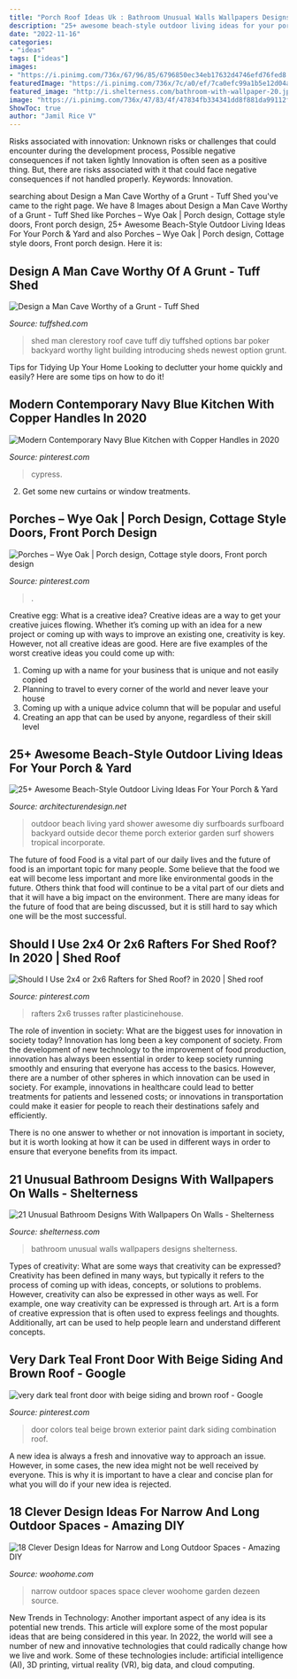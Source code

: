 ```yaml
---
title: "Porch Roof Ideas Uk : Bathroom Unusual Walls Wallpapers Designs Shelterness"
description: "25+ awesome beach-style outdoor living ideas for your porch &amp; yard"
date: "2022-11-16"
categories:
- "ideas"
tags: ["ideas"]
images:
- "https://i.pinimg.com/736x/67/96/85/6796850ec34eb17632d4746efd76fed8.jpg"
featuredImage: "https://i.pinimg.com/736x/7c/a0/ef/7ca0efc99a1b5e12d04afd82aad1188c.jpg"
featured_image: "http://i.shelterness.com/bathroom-with-wallpaper-20.jpeg"
image: "https://i.pinimg.com/736x/47/83/4f/47834fb334341dd8f881da99112fa3d9.jpg"
ShowToc: true
author: "Jamil Rice V"
---
```



Risks associated with innovation: Unknown risks or challenges that could encounter during the development process, Possible negative consequences if not taken lightly
Innovation is often seen as a positive thing. But, there are risks associated with it that could face negative consequences if not handled properly. Keywords: Innovation.

	

		
searching about Design a Man Cave Worthy of a Grunt - Tuff Shed you've came to the right page. We have 8 Images about Design a Man Cave Worthy of a Grunt - Tuff Shed like Porches – Wye Oak | Porch design, Cottage style doors, Front porch design, 25+ Awesome Beach-Style Outdoor Living Ideas For Your Porch &amp; Yard and also Porches – Wye Oak | Porch design, Cottage style doors, Front porch design. Here it is:
		
    
## Design A Man Cave Worthy Of A Grunt - Tuff Shed

<img loading=lazy src="http://www.tuffshed.com/wp-content/uploads/2017/02/HS2-773x1030.jpg" onerror="this.onerror=null;this.src='https://tse3.mm.bing.net/th?id=OIP.FCN1WtAaKiOkxYValSHB5wHaJ3&amp;pid=15.1';" alt="Design a Man Cave Worthy of a Grunt - Tuff Shed">

_Source: tuffshed.com_

>shed man clerestory roof cave tuff diy tuffshed options bar poker backyard worthy light building introducing sheds newest option grunt. 

	

Tips for Tidying Up Your Home
Looking to declutter your home quickly and easily? Here are some tips on how to do it!

    
## Modern Contemporary Navy Blue Kitchen With Copper Handles In 2020

<img loading=lazy src="https://i.pinimg.com/736x/7c/a0/ef/7ca0efc99a1b5e12d04afd82aad1188c.jpg" onerror="this.onerror=null;this.src='https://tse3.mm.bing.net/th?id=OIP.tdUFCrov7ftA0YPCozwsBQHaHa&amp;pid=15.1';" alt="Modern Contemporary Navy Blue Kitchen with Copper Handles in 2020">

_Source: pinterest.com_

>cypress. 

	

2. Get some new curtains or window treatments.

    
## Porches – Wye Oak | Porch Design, Cottage Style Doors, Front Porch Design

<img loading=lazy src="https://i.pinimg.com/736x/73/6b/33/736b335801e0572492994c4b90fbc143.jpg" onerror="this.onerror=null;this.src='https://tse2.mm.bing.net/th?id=OIP.S4SAYEoh0-ZX6B9x3i-lKQHaG1&amp;pid=15.1';" alt="Porches – Wye Oak | Porch design, Cottage style doors, Front porch design">

_Source: pinterest.com_

>. 

	

Creative egg: What is a creative idea?
Creative ideas are a way to get your creative juices flowing. Whether it’s coming up with an idea for a new project or coming up with ways to improve an existing one, creativity is key. However, not all creative ideas are good. Here are five examples of the worst creative ideas you could come up with:
1. Coming up with a name for your business that is unique and not easily copied
2. Planning to travel to every corner of the world and never leave your house
3. Coming up with a unique advice column that will be popular and useful
4. Creating an app that can be used by anyone, regardless of their skill level

    
## 25+ Awesome Beach-Style Outdoor Living Ideas For Your Porch &amp; Yard

<img loading=lazy src="http://cdn.architecturendesign.net/wp-content/uploads/2015/07/AD-Beach-Style-Outdoor-Living-Ideas-17.jpg" onerror="this.onerror=null;this.src='https://tse2.mm.bing.net/th?id=OIP.f4KXxdrTKzKC686p1PpgbAHaJ4&amp;pid=15.1';" alt="25+ Awesome Beach-Style Outdoor Living Ideas For Your Porch &amp; Yard">

_Source: architecturendesign.net_

>outdoor beach living yard shower awesome diy surfboards surfboard backyard outside decor theme porch exterior garden surf showers tropical incorporate. 

	

The future of food
Food is a vital part of our daily lives and the future of food is an important topic for many people. Some believe that the food we eat will become less important and more like environmental goods in the future. Others think that food will continue to be a vital part of our diets and that it will have a big impact on the environment. There are many ideas for the future of food that are being discussed, but it is still hard to say which one will be the most successful.

    
## Should I Use 2x4 Or 2x6 Rafters For Shed Roof? In 2020 | Shed Roof

<img loading=lazy src="https://i.pinimg.com/736x/67/96/85/6796850ec34eb17632d4746efd76fed8.jpg" onerror="this.onerror=null;this.src='https://tse4.mm.bing.net/th?id=OIP.7-IAoVs5BBpbPik7jfm32QHaPj&amp;pid=15.1';" alt="Should I Use 2x4 or 2x6 Rafters for Shed Roof? in 2020 | Shed roof">

_Source: pinterest.com_

>rafters 2x6 trusses rafter plasticinehouse. 

	

The role of invention in society: What are the biggest uses for innovation in society today?
Innovation has long been a key component of society. From the development of new technology to the improvement of food production, innovation has always been essential in order to keep society running smoothly and ensuring that everyone has access to the basics. 
However, there are a number of other spheres in which innovation can be used in society. For example, innovations in healthcare could lead to better treatments for patients and lessened costs; or innovations in transportation could make it easier for people to reach their destinations safely and efficiently. 

There is no one answer to whether or not innovation is important in society, but it is worth looking at how it can be used in different ways in order to ensure that everyone benefits from its impact.

    
## 21 Unusual Bathroom Designs With Wallpapers On Walls - Shelterness

<img loading=lazy src="http://i.shelterness.com/bathroom-with-wallpaper-20.jpeg" onerror="this.onerror=null;this.src='https://tse1.mm.bing.net/th?id=OIP.4cM_ZEIo43Ulj60YBt6v3wAAAA&amp;pid=15.1';" alt="21 Unusual Bathroom Designs With Wallpapers On Walls - Shelterness">

_Source: shelterness.com_

>bathroom unusual walls wallpapers designs shelterness. 

	

Types of creativity: What are some ways that creativity can be expressed?
Creativity has been defined in many ways, but typically it refers to the process of coming up with ideas, concepts, or solutions to problems. However, creativity can also be expressed in other ways as well. For example, one way creativity can be expressed is through art. Art is a form of creative expression that is often used to express feelings and thoughts. Additionally, art can be used to help people learn and understand different concepts.

    
## Very Dark Teal Front Door With Beige Siding And Brown Roof - Google

<img loading=lazy src="https://i.pinimg.com/736x/47/83/4f/47834fb334341dd8f881da99112fa3d9.jpg" onerror="this.onerror=null;this.src='https://tse3.mm.bing.net/th?id=OIP.ocbWp4yAdBJ34KdcMocuJQHaLI&amp;pid=15.1';" alt="very dark teal front door with beige siding and brown roof - Google">

_Source: pinterest.com_

>door colors teal beige brown exterior paint dark siding combination roof. 

	

A new idea is always a fresh and innovative way to approach an issue. However, in some cases, the new idea might not be well received by everyone. This is why it is important to have a clear and concise plan for what you will do if your new idea is rejected.

    
## 18 Clever Design Ideas For Narrow And Long Outdoor Spaces - Amazing DIY

<img loading=lazy src="https://www.woohome.com/wp-content/uploads/2015/03/narrow-space-designs-woohome-18.jpg" onerror="this.onerror=null;this.src='https://tse2.mm.bing.net/th?id=OIP.PjdJzRPvTU0llO0Z56503wHaLH&amp;pid=15.1';" alt="18 Clever Design Ideas for Narrow and Long Outdoor Spaces - Amazing DIY">

_Source: woohome.com_

>narrow outdoor spaces space clever woohome garden dezeen source. 

	

New Trends in Technology: Another important aspect of any idea is its potential new trends. This article will explore some of the most popular ideas that are being considered in this year.
In 2022, the world will see a number of new and innovative technologies that could radically change how we live and work. Some of these technologies include: artificial intelligence (AI), 3D printing, virtual reality (VR), big data, and cloud computing.

